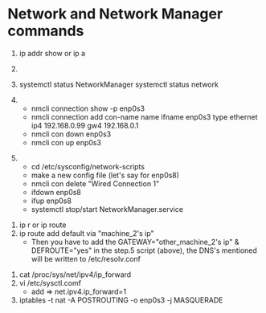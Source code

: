 # Network and Network Manager commands

1. ip addr show or  ip a
    
2.  

3. systemctl status NetworkManager
    systemctl status network

<!-- Dynamically adding a connection -->
4. - nmcli connection show -p enp0s3
    - nmcli connection add con-name name ifname enp0s3 type ethernet ip4 192.168.0.99 gw4 192.168.0.1 
    - nmcli con down enp0s3
    - nmcli con up enp0s3

<!-- Statically adding a connection from a new configuration file -->
5. - cd /etc/sysconfig/network-scripts 
    - make a new config file (let's say for enp0s8)
    - nmcli con delete "Wired Connection 1"
    - ifdown enp0s8
    - ifup enp0s8
    - systemctl stop/start NetworkManager.service



<!-- Routing using the ip route -->
<!-- machine_1 in the VB only has host_only_adapter configured. Whereas machine_2 in the same VB has bridged_adapter and                  host_only_adapter configured. 
    say you want to connect to the internet from machine_1 through machine_2's path, then in machine _1 -->
1. ip r or ip route 
2. ip route add default via "machine_2's ip"
    - Then you have to add the GATEWAY="other_machine_2's ip" & DEFROUTE="yes" in the step.5 script (above),
        the DNS's mentioned will be written to /etc/resolv.conf
<!-- in machine 2-->
1. cat /proc/sys/net/ipv4/ip_forward
2. vi /etc/sysctl.comf
    - add => net.ipv4.ip_forward=1
3. iptables -t nat -A POSTROUTING -o enp0s3 -j MASQUERADE     



